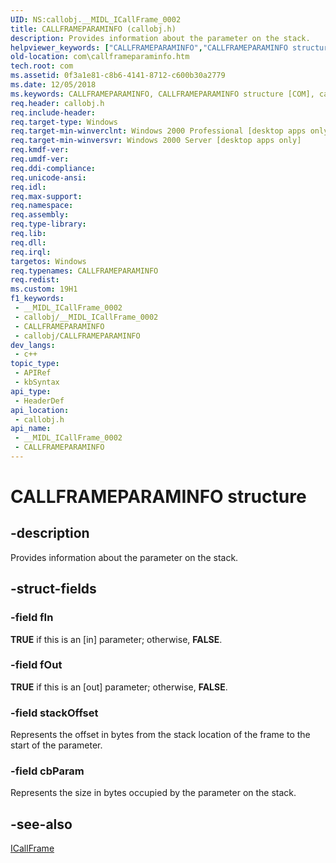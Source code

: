```yaml
---
UID: NS:callobj.__MIDL_ICallFrame_0002
title: CALLFRAMEPARAMINFO (callobj.h)
description: Provides information about the parameter on the stack.
helpviewer_keywords: ["CALLFRAMEPARAMINFO","CALLFRAMEPARAMINFO structure [COM]","callobj/CALLFRAMEPARAMINFO","com.callframeparaminfo"]
old-location: com\callframeparaminfo.htm
tech.root: com
ms.assetid: 0f3a1e81-c8b6-4141-8712-c600b30a2779
ms.date: 12/05/2018
ms.keywords: CALLFRAMEPARAMINFO, CALLFRAMEPARAMINFO structure [COM], callobj/CALLFRAMEPARAMINFO, com.callframeparaminfo
req.header: callobj.h
req.include-header: 
req.target-type: Windows
req.target-min-winverclnt: Windows 2000 Professional [desktop apps only]
req.target-min-winversvr: Windows 2000 Server [desktop apps only]
req.kmdf-ver: 
req.umdf-ver: 
req.ddi-compliance: 
req.unicode-ansi: 
req.idl: 
req.max-support: 
req.namespace: 
req.assembly: 
req.type-library: 
req.lib: 
req.dll: 
req.irql: 
targetos: Windows
req.typenames: CALLFRAMEPARAMINFO
req.redist: 
ms.custom: 19H1
f1_keywords:
 - __MIDL_ICallFrame_0002
 - callobj/__MIDL_ICallFrame_0002
 - CALLFRAMEPARAMINFO
 - callobj/CALLFRAMEPARAMINFO
dev_langs:
 - c++
topic_type:
 - APIRef
 - kbSyntax
api_type:
 - HeaderDef
api_location:
 - callobj.h
api_name:
 - __MIDL_ICallFrame_0002
 - CALLFRAMEPARAMINFO
---
```


# CALLFRAMEPARAMINFO structure


## -description

Provides information about the parameter on the stack.

## -struct-fields

### -field fIn

<b>TRUE</b> if this is an [in] parameter; otherwise, <b>FALSE</b>.

### -field fOut

<b>TRUE</b> if this is an [out] parameter; otherwise, <b>FALSE</b>.

### -field stackOffset

Represents the offset in bytes from the stack location of the frame to the start of the parameter.

### -field cbParam

Represents the size in bytes occupied by the parameter on the stack.

## -see-also

<a href="/windows/desktop/api/callobj/nn-callobj-icallframe">ICallFrame</a>

